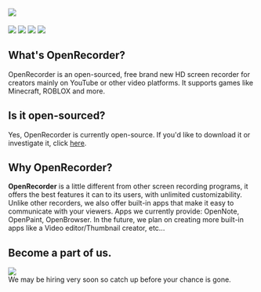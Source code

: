 
# <a href="https://github.com/Pronner/OpenRecorder/releases" alt="OpenRecorder"><img src="https://media.discordapp.net/attachments/916226674071339010/930345447179034634/ipiccy_image.png" /></a> 
<a href="https://github.com/Pronner/OpenRecorder/releases" alt="OpenRecorder"><img src="https://img.shields.io/github/downloads/Pronner/OpenRecorder/total?color=1&logo=github" /></a> <a href="https://discord.io/recorder" alt="OpenRecorder"><img src="https://img.shields.io/discord/897881158384234557?color=white&label=online&logo=discord&logoColor=white" /></a> <a href="https://twitter.com/@OpenRecorder" alt="OpenRecorder"><img src="https://img.shields.io/twitter/follow/OpenRecorder?logo=twitter&logoColor=white&style=plastic" /></a> <a href="" alt="OpenRecorder"><img src="https://img.shields.io/badge/platform-win--32%20%7C%20win--64-lightgrey" /></a> 

## What's OpenRecorder?
OpenRecorder is an open-sourced, free brand new HD screen recorder for creators mainly on YouTube or other video platforms. It supports games like Minecraft, ROBLOX and more.

## Is it open-sourced?
Yes, OpenRecorder is currently open-source. If you'd like to download it or investigate it, click [here](https://github.com/Pronner/OpenRecorder/tree/main/sourcecode/src_ORS).

## Why OpenRecorder?

**OpenRecorder** is a little different from other screen recording programs, it offers the best features it can to its users, with unlimited customizability. Unlike other recorders, we also offer built-in apps that make it easy to communicate with your viewers. Apps we currently provide: OpenNote, OpenPaint, OpenBrowser. In the future, we plan on creating more built-in apps like a Video editor/Thumbnail creator, etc...

## Become a part of us.

<a href="https://discord.io/recorder" alt="OpenRecorder"><img src="https://img.shields.io/discord/897881158384234557?color=white&label=Join%20Server&logo=discord&logoColor=white" /></a>\
We may be hiring very soon so catch up before your chance is gone.
